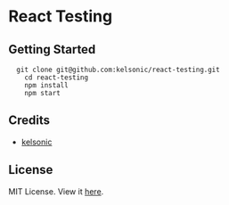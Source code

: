 # React Testing



## Getting Started

```
  git clone git@github.com:kelsonic/react-testing.git
	cd react-testing
	npm install
	npm start
```

## Credits

* [kelsonic](https://github.com/kelonic)

## License

MIT License. View it [here](LICENSE).